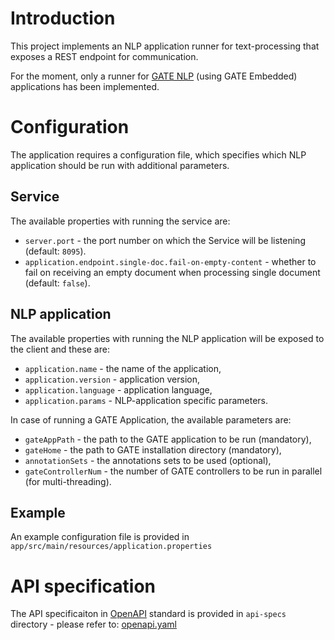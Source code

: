# Introduction

This project implements an NLP application runner for text-processing that exposes a REST endpoint for communication.

For the moment, only a runner for [GATE NLP](https://gate.ac.uk/) (using GATE Embedded) applications has been implemented.


# Configuration

The application requires a configuration file, which specifies which NLP application should be run with additional parameters. 

## Service
The available properties with running the service are:
- `server.port` - the port number on which the Service will be listening (default: `8095`).
- `application.endpoint.single-doc.fail-on-empty-content` - whether to fail on receiving an empty document when processing single document (default: `false`).

## NLP application
The available properties with running the NLP application will be exposed to the client and these are:
- `application.name` - the name of the application,
- `application.version` - application version,
- `application.language` - application language,
- `application.params` - NLP-application specific parameters.

In case of running a GATE Application, the available parameters are:
- `gateAppPath` - the path to the GATE application to be run (mandatory),
- `gateHome` - the path to GATE installation directory (mandatory),
- `annotationSets` - the annotations sets to be used (optional),
- `gateControllerNum` - the number of GATE controllers to be run in parallel (for multi-threading).

## Example

An example configuration file is provided in `app/src/main/resources/application.properties`

# API specification

The API specificaiton in [OpenAPI](https://www.openapis.org/) standard is provided in `api-specs` directory - please refer to: [openapi.yaml](api-specs/openapi.yaml)
